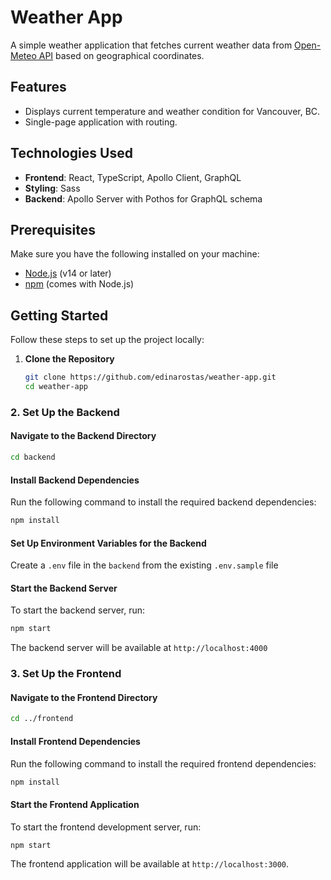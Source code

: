 # Weather App

A simple weather application that fetches current weather data from [Open-Meteo API](https://open-meteo.com) based on geographical coordinates.

## Features

- Displays current temperature and weather condition for Vancouver, BC.
- Single-page application with routing.

## Technologies Used

- **Frontend**: React, TypeScript, Apollo Client, GraphQL
- **Styling**: Sass
- **Backend**: Apollo Server with Pothos for GraphQL schema

## Prerequisites

Make sure you have the following installed on your machine:

- [Node.js](https://nodejs.org/en/download/) (v14 or later)
- [npm](https://www.npmjs.com/get-npm) (comes with Node.js)

## Getting Started

Follow these steps to set up the project locally:

1. **Clone the Repository**

   ```bash
   git clone https://github.com/edinarostas/weather-app.git
   cd weather-app
   ```
   
### 2. Set Up the Backend

#### Navigate to the Backend Directory
```bash
cd backend
```
#### Install Backend Dependencies

Run the following command to install the required backend dependencies:

```bash
npm install
```

#### Set Up Environment Variables for the Backend

Create a  `.env`  file in the  `backend`  from the existing `.env.sample` file 

#### Start the Backend Server

To start the backend server, run:
```bash
npm start
```
The backend server will be available at  `http://localhost:4000`

### 3. Set Up the Frontend

#### Navigate to the Frontend Directory
```bash
cd ../frontend
```
#### Install Frontend Dependencies

Run the following command to install the required frontend dependencies:
```bash
npm install
```
#### Start the Frontend Application

To start the frontend development server, run:
```bash
npm start
```

The frontend application will be available at  `http://localhost:3000`.
